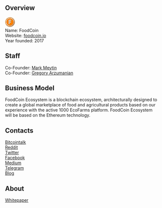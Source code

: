 ## Overview
![logo](../projects/logo/foodcoin.png)  
Name: FoodCoin  
Website: [foodcoin.io](https://www.foodcoin.io/)  
Year founded: 2017  
## Staff
Co-Founder: [Mark Meytin](../people/mark_meytin.md)  
Co-Founder: [Gregory Arzumanian](../people/gregory_arzumanian.md)
## Business Model
FoodCoin Ecosystem is a blockchain ecosystem, architecturally designed to create a global marketplace 
of food and agricultural products based on our experience with the active 1000 EcoFarms platform. 
FoodCoin Ecosystem will be based on the Ethereum technology.
## Contacts  
[Bitcointalk](https://bitcointalk.org/index.php?topic=2046949.0)  
[Reddit](https://www.reddit.com/r/altcoin/comments/6pmuuh/all_about_foodcoin_fdc_and_our_platform/)  
[Twitter](https://twitter.com/foodcoin_io)  
[Facebook](https://www.facebook.com/1000ecofarmscom/)  
[Medium](https://medium.com/@Ilianta/all-about-foodcoin-fdc-and-our-platform-c61723b14bbf)  
[Telegram](https://t.me/Foodcoin)  
[Blog](https://www.foodcoin.io/blog)  
## About  
[Whitepaper](https://www.foodcoin.io/files/foodcoin-whitepaper-en.pdf)   
